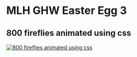 # MLH GHW Easter Egg 3
## 800 fireflies animated using css
[![800 fireflies animated using css](
https://github.com/user-attachments/assets/f6cadfb9-99f6-45e1-88ca-e9539b497914)](
https://github.com/user-attachments/assets/f6cadfb9-99f6-45e1-88ca-e9539b497914)
